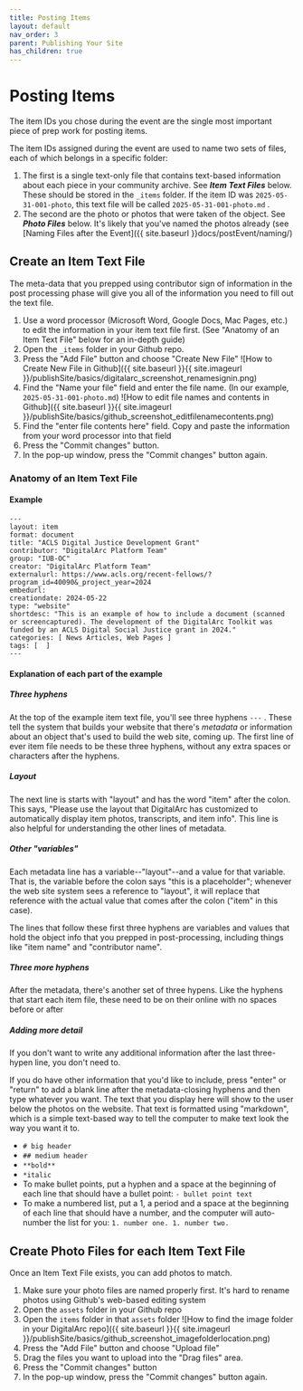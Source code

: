 ```yaml
---
title: Posting Items 
layout: default
nav_order: 3
parent: Publishing Your Site
has_children: true
---
```


# Posting Items

The item IDs you chose during the event are the single most important piece of prep work for posting items.

The item IDs assigned during the event are used to name two sets of files, each of which belongs in a specific folder:
1. The first is a single text-only file that contains text-based information about each piece in your community archive. See ***Item Text Files*** below. These should be stored in the `_items` folder. If the item ID was `2025-05-31-001-photo`, this text file will be called `2025-05-31-001-photo.md` .
1. The second are the photo or photos that were taken of the object. See ***Photo Files*** below. It's likely that you've named the photos already (see [Naming Files after the Event]({{ site.baseurl }}docs/postEvent/naming/)

## Create an Item Text File

The meta-data that you prepped using contributor sign of information in the post processing phase will give you all of the information you need to fill out the text file.

1. Use a word processor (Microsoft Word, Google Docs, Mac Pages, etc.) to edit the information in your item text file first. (See "Anatomy of an Item Text File" below for an in-depth guide)
1. Open the `_items` folder in your Github repo.
1. Press the "Add File" button and choose "Create New File"
![How to Create New File in Github]({{ site.baseurl }}{{ site.imageurl }}/publishSite/basics/digitalarc_screenshot_renamesignin.png)
1. Find the "Name your file" field and enter the file name. (In our example, `2025-05-31-001-photo.md`)
![How to edit file names and contents in Github]({{ site.baseurl }}{{ site.imageurl }}/publishSite/basics/github_screenshot_editfilenamecontents.png)
1. Find the "enter file contents here" field. Copy and paste the information from your word processor into that field 
1. Press the "Commit changes" button.
1. In the pop-up window, press the "Commit changes" button again.

### Anatomy of an Item Text File

#### Example

```
---
layout: item
format: document
title: "ACLS Digital Justice Development Grant"
contributor: "DigitalArc Platform Team"
group: "IUB-OC"
creator: "DigitalArc Platform Team"
externalurl: https://www.acls.org/recent-fellows/?program_id=40090&_project_year=2024
embedurl: 
creationdate: 2024-05-22
type: "website"
shortdesc: "This is an example of how to include a document (scanned or screencaptured). The development of the DigitalArc Toolkit was funded by an ACLS Digital Social Justice grant in 2024."
categories: [ News Articles, Web Pages ]
tags: [  ]
---
```

#### Explanation of each part of the example

##### Three hyphens

At the top of the example item text file, you'll see three hyphens `---` .  These tell the system that builds your website that there's *metadata* or information about an object that's used to build the web site, coming up. The first line of ever item file needs to be these three hyphens, without any extra spaces or characters after the hyphens.

##### Layout

The next line is starts with "layout" and has the word "item" after the colon. This says, "Please use the layout that DigitalArc has customized to automatically display item photos, transcripts, and item info". This line is also helpful for understanding the other lines of metadata.

##### Other "variables"

Each metadata line has a variable--"layout"--and a value for that variable. That is, the variable before the colon says "this is a placeholder"; whenever the web site system sees a reference to "layout", it will replace that reference with the actual value that comes after the colon ("item" in this case).

The lines that follow these first three hyphens are variables and values that hold the object info that you prepped in post-processing, including things like "item name" and "contributor name".

##### Three more hyphens

After the metadata, there's another set of three hypens. Like the hyphens that start each item file, these need to be on their online with no spaces before or after

##### Adding more detail

If you don't want to write any additional information after the last three-hypen line, you don't need to.

If you do have other information that you'd like to include, press "enter" or "return" to add a blank line after the metadata-closing hyphens and then type whatever you want. The text that you display here will show to the user below the photos on the website. That text is formatted using "markdown", which is a simple text-based way to tell the computer to make text look the way you want it to.
- `# big header`
- `## medium header`
- `**bold**`
- `*italic`
- To make bullet points, put a hyphen and a space at the beginning of each line that should have a bullet point: `- bullet point text`
- To make a numbered list, put a 1, a period and a space at the beginning of each line that should have a number, and the computer will auto-number the list for you: `1. number one. 1. number two.`

## Create Photo Files for each Item Text File

Once an Item Text File exists, you can add photos to match.

1. Make sure your photo files are named properly first. It's hard to rename photos using Github's web-based editing system
1. Open the `assets` folder in your Github repo
1. Open the `items` folder in that `assets` folder
![How to find the image folder in your DigitalArc repo]({{ site.baseurl }}{{ site.imageurl }}/publishSite/basics/github_screenshot_imagefolderlocation.png)
1. Press the "Add File" button and choose "Upload file"
1. Drag the files you want to upload into the "Drag files" area.
1. Press the "Commit changes" button
1. In the pop-up window, press the "Commit changes" button again.

